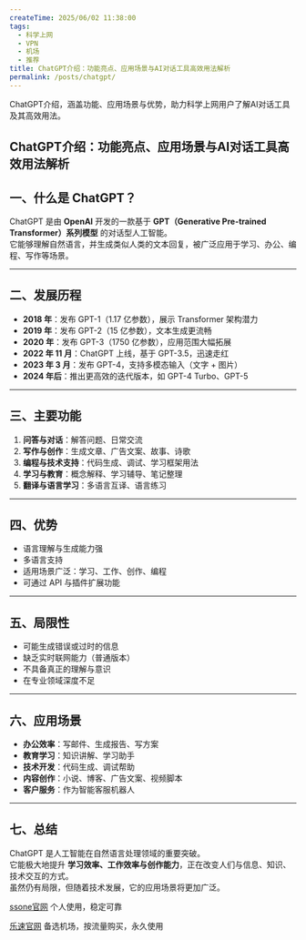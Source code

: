 ```yaml
---
createTime: 2025/06/02 11:38:00
tags:
  - 科学上网
  - VPN
  - 机场
  - 推荐
title: ChatGPT介绍：功能亮点、应用场景与AI对话工具高效用法解析
permalink: /posts/chatgpt/
---
```


ChatGPT介绍，涵盖功能、应用场景与优势，助力科学上网用户了解AI对话工具及其高效用法。

<!-- more -->
## ChatGPT介绍：功能亮点、应用场景与AI对话工具高效用法解析

## 一、什么是 ChatGPT？

ChatGPT 是由 **OpenAI** 开发的一款基于 **GPT（Generative Pre-trained Transformer）系列模型** 的对话型人工智能。  
它能够理解自然语言，并生成类似人类的文本回复，被广泛应用于学习、办公、编程、写作等场景。  

---

## 二、发展历程

- **2018 年**：发布 GPT-1（1.17 亿参数），展示 Transformer 架构潜力  
- **2019 年**：发布 GPT-2（15 亿参数），文本生成更流畅  
- **2020 年**：发布 GPT-3（1750 亿参数），应用范围大幅拓展  
- **2022 年 11 月**：ChatGPT 上线，基于 GPT-3.5，迅速走红  
- **2023 年 3 月**：发布 GPT-4，支持多模态输入（文字 + 图片）  
- **2024 年后**：推出更高效的迭代版本，如 GPT-4 Turbo、GPT-5  

---

## 三、主要功能

1. **问答与对话**：解答问题、日常交流  
2. **写作与创作**：生成文章、广告文案、故事、诗歌  
3. **编程与技术支持**：代码生成、调试、学习框架用法  
4. **学习与教育**：概念解释、学习辅导、笔记整理  
5. **翻译与语言学习**：多语言互译、语言练习  

---

## 四、优势

- 语言理解与生成能力强  
- 多语言支持  
- 适用场景广泛：学习、工作、创作、编程  
- 可通过 API 与插件扩展功能  

---

## 五、局限性

- 可能生成错误或过时的信息  
- 缺乏实时联网能力（普通版本）  
- 不具备真正的理解与意识  
- 在专业领域深度不足  

---

## 六、应用场景

- **办公效率**：写邮件、生成报告、写方案  
- **教育学习**：知识讲解、学习助手  
- **技术开发**：代码生成、调试帮助  
- **内容创作**：小说、博客、广告文案、视频脚本  
- **客户服务**：作为智能客服机器人  

---

## 七、总结

ChatGPT 是人工智能在自然语言处理领域的重要突破。  
它能极大地提升 **学习效率、工作效率与创作能力**，正在改变人们与信息、知识、技术交互的方式。  
虽然仍有局限，但随着技术发展，它的应用场景将更加广泛。  

[ssone官网](https://hello-ssone.com/register?aff=QpXdVaKY) 个人使用，稳定可靠

[乐速官网](https://www.luxd.uk/#/register?code=mquP7UE5) 备选机场，按流量购买，永久使用
